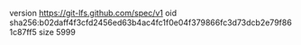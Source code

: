 version https://git-lfs.github.com/spec/v1
oid sha256:b02daff4f3cfd2456ed63b4ac4fc1f0e04f379866fc3d73dcb2e79f861c87ff5
size 5999
